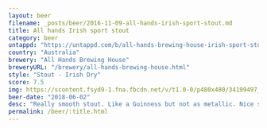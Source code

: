 ```yaml
---
layout: beer
filename: _posts/beer/2016-11-09-all-hands-irish-sport-stout.md
title: All hands Irish sport stout
category: beer
untappd: "https://untappd.com/b/all-hands-brewing-house-irish-sport-stout/2398176"
country: "Australia"
brewery: "All Hands Brewing House"
breweryURL: "/brewery/all-hands-brewing-house.html"
style: "Stout - Irish Dry"
score: 7.5
img: https://scontent.fsyd9-1.fna.fbcdn.net/v/t1.0-0/p480x480/34199497_10156301078818745_7439728653480493056_o.jpg?_nc_cat=104&_nc_sid=e007fa&_nc_ohc=a228Dm6oP7sAX80gcIz&_nc_ht=scontent.fsyd9-1.fna&tp=6&oh=4cb2a1b286d2e3331630ff0bf587662a&oe=5F951015
beer-date: "2018-06-02"
desc: "Really smooth stout. Like a Guinness but not as metallic. Nice sweetness at the end"
permalink: /beer/:title.html
---
```

